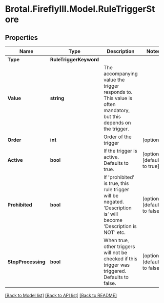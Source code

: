 # Brotal.FireflyIII.Model.RuleTriggerStore

## Properties

Name | Type | Description | Notes
------------ | ------------- | ------------- | -------------
**Type** | **RuleTriggerKeyword** |  | 
**Value** | **string** | The accompanying value the trigger responds to. This value is often mandatory, but this depends on the trigger. | 
**Order** | **int** | Order of the trigger | [optional] 
**Active** | **bool** | If the trigger is active. Defaults to true. | [optional] [default to true]
**Prohibited** | **bool** | If &#39;prohibited&#39; is true, this rule trigger will be negated. &#39;Description is&#39; will become &#39;Description is NOT&#39; etc. | [optional] [default to false]
**StopProcessing** | **bool** | When true, other triggers will not be checked if this trigger was triggered. Defaults to false. | [optional] [default to false]

[[Back to Model list]](../../README.md#documentation-for-models) [[Back to API list]](../../README.md#documentation-for-api-endpoints) [[Back to README]](../../README.md)

